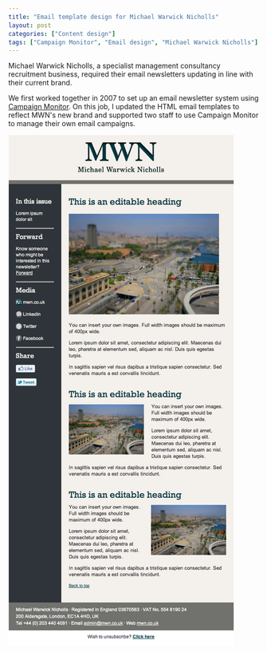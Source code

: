 ```yaml
---
title: "Email template design for Michael Warwick Nicholls"
layout: post
categories: ["Content design"]
tags: ["Campaign Monitor", "Email design", "Michael Warwick Nicholls"]
---
```


Michael Warwick Nicholls, a specialist management consultancy recruitment business, required their email newsletters updating in line with their current brand.

We first worked together in 2007 to set up an email newsletter system using [Campaign Monitor](http://www.campaignmonitor.com/). On this job, I updated the HTML email templates to reflect MWN's new brand and supported two staff to use Campaign Monitor to manage their own email campaigns.

![Newsletter template](/assets/2012/08/mwn-newsletter-template-full-size.png)
